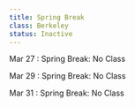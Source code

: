 ```yaml
---
title: Spring Break
class: Berkeley
status: Inactive
---
```


Mar 27
: Spring Break: No Class

Mar 29
: Spring Break: No Class

Mar 31
: Spring Break: No Class